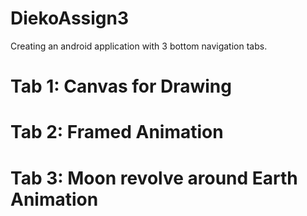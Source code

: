 # DiekoAssign3

Creating an android application with 3 bottom navigation tabs.

# Tab 1: Canvas for Drawing
# Tab 2: Framed Animation
# Tab 3: Moon revolve around Earth Animation
